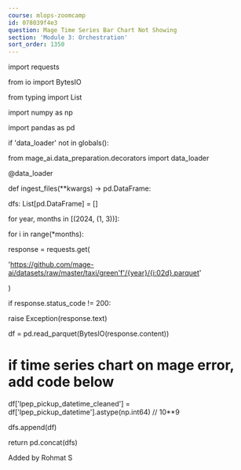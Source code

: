 ```yaml
---
course: mlops-zoomcamp
id: 078039f4e3
question: Mage Time Series Bar Chart Not Showing
section: 'Module 3: Orchestration'
sort_order: 1350
---
```


import requests

from io import BytesIO

from typing import List

import numpy as np

import pandas as pd

if 'data_loader' not in globals():

from mage_ai.data_preparation.decorators import data_loader

@data_loader

def ingest_files(**kwargs) -> pd.DataFrame:

dfs: List[pd.DataFrame] = []

for year, months in [(2024, (1, 3))]:

for i in range(*months):

response = requests.get(

'https://github.com/mage-ai/datasets/raw/master/taxi/green'f'/{year}/{i:02d}.parquet'

)

if response.status_code != 200:

raise Exception(response.text)

df = pd.read_parquet(BytesIO(response.content))

# if time series chart on mage error, add code below

df['lpep_pickup_datetime_cleaned'] = df['lpep_pickup_datetime'].astype(np.int64) // 10**9

dfs.append(df)

return pd.concat(dfs)

Added by Rohmat S

